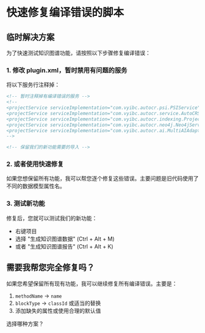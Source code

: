 # 快速修复编译错误的脚本

## 临时解决方案

为了快速测试知识图谱功能，请按照以下步骤修复编译错误：

### 1. 修改 plugin.xml，暂时禁用有问题的服务

将以下服务行注释掉：

```xml
<!-- 暂时注释掉有编译错误的服务 -->
<!--
<projectService serviceImplementation="com.vyibc.autocr.psi.PSIService"/>
<projectService serviceImplementation="com.vyibc.autocr.service.AutoCRService"/>
<projectService serviceImplementation="com.vyibc.autocr.indexing.ProjectIndexingService"/>
<projectService serviceImplementation="com.vyibc.autocr.neo4j.Neo4jService"/>
<projectService serviceImplementation="com.vyibc.autocr.ai.MultiAIAdapterService"/>
-->

<!-- 保留我们的新功能需要的导入 -->
```

### 2. 或者使用快速修复

如果您想保留所有功能，我可以帮您逐个修复这些错误。主要问题是旧代码使用了不同的数据模型属性名。

### 3. 测试新功能

修复后，您就可以测试我们的新功能：
- 右键项目
- 选择 "生成知识图谱数据" (Ctrl + Alt + M)
- 或者 "生成知识图谱报告" (Ctrl + Alt + K)

## 需要我帮您完全修复吗？

如果您希望保留所有现有功能，我可以继续修复所有编译错误。主要是：
1. `methodName` → `name`
2. `blockType` → `classId` 或适当的替换
3. 添加缺失的属性或使用合理的默认值

选择哪种方案？